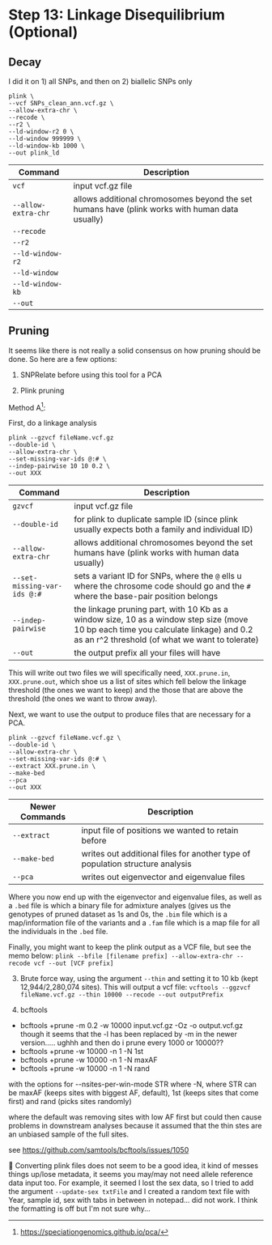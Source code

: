 # Step 13: Linkage Disequilibrium (Optional)

## Decay
I did it on 1) all SNPs, and then on 2) biallelic SNPs only 

```
plink \
--vcf SNPs_clean_ann.vcf.gz \
--allow-extra-chr \
--recode \
--r2 \
--ld-window-r2 0 \
--ld-window 999999 \
--ld-window-kb 1000 \
--out plink_ld
```

| Command      | Description |
| ----------- | ----------- |
| `vcf` | input vcf.gz file |
| `--allow-extra-chr` | allows additional chromosomes beyond the set humans have (plink works with human data usually) |
| `--recode` | |
| `--r2` |  |
| `--ld-window-r2` |  |
| `--ld-window` | |
| `--ld-window-kb` |  |
| `--out` |  |


## Pruning
It seems like there is not really a solid consensus on how pruning should be done. So here are a few options:

1. SNPRelate before using this tool for a PCA


2. Plink pruning

Method A[^1]:

First, do a linkage analysis 

```
plink --gzvcf fileName.vcf.gz 
--double-id \
--allow-extra-chr \
--set-missing-var-ids @:# \
--indep-pairwise 10 10 0.2 \
--out XXX
```

| Command      | Description |
| ----------- | ----------- |
| `gzvcf` | input vcf.gz file |
| `--double-id` | for plink to duplicate sample ID (since plink usually expects both a family and individual ID) |
| `--allow-extra-chr` | allows additional chromosomes beyond the set humans have (plink works with human data usually) |
| `--set-missing-var-ids @:#` | sets a variant ID for SNPs, where the `@` ells u where the chrosome code should go and the `#` where the base-pair position belongs |
| `--indep-pairwise` | the linkage pruning part, with 10 Kb as a window size, 10 as a window step size (move 10 bp each  time you calculate linkage) and 0.2 as an r^2 threshold (of what we want to tolerate) |
| `--out` | the output prefix all your files will have |

This will write out two files we will specifically need, `XXX.prune.in`, `XXX.prune.out`, which shoe us a list of sites which fell below the linkage threshold (the ones we want to keep) and the those that are above the threshold (the ones we want to throw away). 

Next, we want to use the output to produce files that are necessary for a PCA.

```
plink --gzvcf fileName.vcf.gz \
--double-id \
--allow-extra-chr \
--set-missing-var-ids @:# \
--extract XXX.prune.in \
--make-bed
--pca
--out XXX
```

| Newer Commands      | Description |
| ----------- | ----------- |
| `--extract` | input file of positions we wanted to retain before |
| `--make-bed` | writes out additional files for another type of population structure analysis |
| `--pca` | writes out eigenvector and eigenvalue files |

Where you now end up with the eigenvector and eigenvalue files, as well as a `.bed` file is which a binary file for admixture analyes (gives us the genotypes of pruned dataset as 1s and 0s, the `.bim` file which is a map/information file of the variants and a `.fam` file which is a map file for all the individuals in the `.bed` file.

Finally, you might want to keep the plink output as a VCF file, but see the memo below: `plink --bfile [filename prefix] --allow-extra-chr --recode vcf --out [VCF prefix]`

3. Brute force way, using the argument `--thin` and setting it to 10 kb (kept 12,944/2,280,074 sites). This will output a vcf file: `vcftools --ggzvcf fileName.vcf.gz --thin 10000 --recode --out outputPrefix`
   
4. bcftools
- bcftools +prune -m 0.2 -w 10000 input.vcf.gz -Oz -o output.vcf.gz
though it seems that the -l has been replaced by -m in the newer version..... ughhh and then do i prune every 1000 or 10000?? 
- bcftools +prune -w 10000 -n 1 -N 1st
- bcftools +prune -w 10000 -n 1 -N maxAF
- bcftools +prune -w 10000 -n 1 -N rand

with the options for --nsites-per-win-mode STR 
where -N, 
where STR can be  maxAF (keeps sites with biggest AF, default), 1st (keeps sites that come first) and rand (picks sites randomly) 

  where the default was removing sites with low AF first but could then cause problems in downstream analyses because it assumed that the thin stes are an unbiased sample of the full sites. 

 see https://github.com/samtools/bcftools/issues/1050

:memo: Converting plink files does not seem to be a good idea, it kind of messes things up/lose metadata, it seems you may/may not need allele reference data input too. For example, it seemed I lost the sex data, so I tried to add the argument `--update-sex txtFile` and I created a random text file with Year, sample id, sex with tabs in between in notepad... did not work. I think the formatting is off but I'm not sure why...

[^1]:https://speciationgenomics.github.io/pca/
